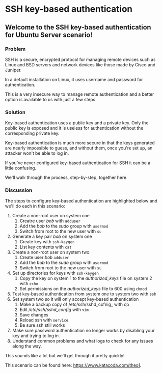 # SSH key-based authentication

## Welcome to the SSH key-based authentication for Ubuntu Server scenario!

### Problem

SSH is a secure, encrypted protocol for managing remote devices such as Linux and BSD servers and network devices like those made by Cisco and Juniper.

In a default installation on Linux, it uses username and password for authentication.

This is a very insecure way to manage remote authentication and a better option is available to us with just a few steps.

### Solution

Key-based authentication uses a public key and a private key. Only the public key is exposed and it is useless for authentication without the corresponding private key.

Key-based authentication is much more secure in that the keys generated are nearly impossible to guess, and without them, once you're set up, an attacker won't be able to log in.

If you've never configured key-based authentication for SSH it can be a little confusing.

We'll walk through the process, step-by-step, together here.

### Discussion

The steps to configure key-based authentication are highlighted below and we'll do each in this scenario:

1. Create a non-root user on system one
    1. Creatre user _bob_ with `adduser` 
    2. Add the _bob_ to the _sudo_ group with `usermod`
    3. Switch from root to the new user with `su`
2. Generate a key pair _bob_ on system one
    1. Create key with `ssh-keygen`
    2. List key contents with `cat`
3. Create a non-root user on system two 
    1. Create user _bob_ `adduser`
    2. Add the _bob_ to the _sudo_ group with `usermod`
    3. Switch from root to the new user with `su`
4. Set up directories for keys with `ssh-keygen`
    1. Copy the key on system 1 to the _authorized_keys_ file on system 2 with `echo`
    2. Set permissions on the _authorized_keys_ file to 600 using `chmod`
5. Test key-based authentication from system one to system two with `ssh`
6. Set system two so it will only accept key-based authentication 
    1. Make a backup copy of /etc/ssh/sshd_cofnig_ with cp
    2. Edit _/etc/ssh/sshd_config_ with `vim`
    3. Save changes
    4. Reload ssh with `service`
    5. Be sure ssh still works
7. Make sure password authentication no longer works by disabling your key and trying to log in.
8. Understand common problems and what logs to check for any issues along the way.

This sounds like a lot but we'll get through it pretty quickly!

This scenario can be found here: https://www.katacoda.com/theo1.
